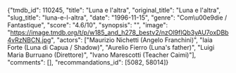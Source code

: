 {"tmdb_id": 110245, "title": "Luna e l'altra", "original_title": "Luna e l'altra", "slug_title": "luna-e-l-altra", "date": "1996-11-15", "genre": "Com\u00e9die / Fantastique", "score": "4.6/10", "synopsis": "", "image": "https://image.tmdb.org/t/p/w185_and_h278_bestv2/nzOl9fIQb3yAU7oxDBb4vRzNBCN.jpg", "actors": ["Maurizio Nichetti (Angelo Franchini)", "Iaia Forte (Luna di Capua / Shadow)", "Aurelio Fierro (Luna's father)", "Luigi Maria Burruano (Direttore)", "Ivano Marescotti (Teacher Caimi)"], "comments": [], "recommandations_id": [5082, 58014]}